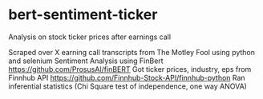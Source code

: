 # bert-sentiment-ticker
Analysis on stock ticker prices after earnings call


Scraped over X earning call transcripts from The Motley Fool using python and selenium
Sentiment Analysis using FinBert https://github.com/ProsusAI/finBERT
Got ticker prices, industry, eps from Finnhub API https://github.com/Finnhub-Stock-API/finnhub-python
Ran inferential statistics (Chi Square test of independence, one way ANOVA)

